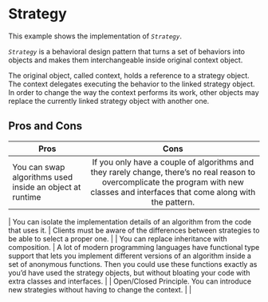 # Strategy

This example shows the implementation of _`Strategy`_.

_`Strategy`_ is a behavioral design pattern that turns a set of behaviors into objects and makes them interchangeable inside original context object.

The original object, called context, holds a reference to a strategy object. The context delegates executing the behavior to the linked strategy object. In order to change the way the context performs its work, other objects may replace the currently linked strategy object with another one.

## Pros and Cons

| Pros                                                     |                                                                                          Cons                                                                                          |
| -------------------------------------------------------- | :------------------------------------------------------------------------------------------------------------------------------------------------------------------------------------: |
| You can swap algorithms used inside an object at runtime | If you only have a couple of algorithms and they rarely change, there’s no real reason to overcomplicate the program with new classes and interfaces that come along with the pattern. |

| You can isolate the implementation details of an algorithm from the code that uses it. | Clients must be aware of the differences between strategies to be able to select a proper one. |
| You can replace inheritance with composition. | A lot of modern programming languages have functional type support that lets you implement different versions of an algorithm inside a set of anonymous functions. Then you could use these functions exactly as you’d have used the strategy objects, but without bloating your code with extra classes and interfaces. |
| Open/Closed Principle. You can introduce new strategies without having to change the context. | |
